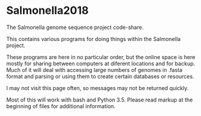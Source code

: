 # Salmonella2018
The Salmonella genome sequence project code-share.

This contains various programs for doing things within the Salmonella project.

These programs are here in no particular order, but the online space is here mostly for sharing between computers at diferent locations and for backup.
Much of it will deal with accessing large numbers of genomes in .fasta format and parsing or using them to create certain databases or resources.

I may not visit this page often, so messages may not be returned quickly.

Most of this will work with bash and Python 3.5. Please read markup at the beginning of files for additional information.
